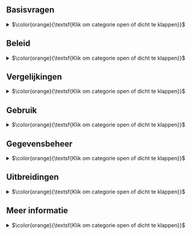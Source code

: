 ## Basisvragen

<details><summary>$\color{orange}{\textsf{Klik om categorie open of dicht te klappen}}$</summary></p>
<ul>

<li>

### Wat doet de app?

<details><summary>$\color{green}{\textsf{Klik om antwoord open of dicht te klappen}}$</summary></p>
De omschrijving in de <font color="red">Apple App Store</font> luidt:</p>

> De app toont geselecteerd werk van leden van fotoclubs. 
>
> De app dient dus als een permanente online tentoonstelling van de leden van diverse fotoclubs.
> Een gebruiker kan een club vinden door te bladeren, zoeken op naam of via de interactieve landkaarten.
> Clubleden zijn te vinden door te bladeren, te zoeken op naam of trefwoord en via de lijsten met clubleden.
>
> Clubs kunnen zichzelf toevoegen door het online plaatsen van een lijst met hun leden.
> In een aparte stap kan de club links naar geselecteerde foto's per lid aanbieden.
> Met deze gegevens kan een zuster macOS app portfolio pagina's voor bestaande websites automatisch genereren.
> Beide apps staan op GitHub.
</details></p>

</li><li>

### Waarom is de app gemaakt?

<details><summary>$\color{green}{\textsf{Klik om antwoord open of dicht te klappen}}$</summary></p>

Fotografen worden lid van een fotoclub om hun werk aan elkaar te laten zien.
Dat zien en gezien-worden lukt prima _binnen_ de club doordat de leden regelmatig bijeen komen.</p>

Zichtbaarheid van hun werk _buiten_ de club loopt via online websites en fysieke exposities.
Bezoek aan websites loopt al jaren terug:
bezoekers moeten zelf initiatief nemen om ze vinden, het zijn er veel, en de inhoud verandert relatief langzaam.
De aandacht van gebruikers is daardoor verschoven naar grote websites
(zoals Nos.nl of Petapixel.com, met hun betaalde redactieteams)
en social media platforms zoals Facebook die dienen als vluchtige ontmoetingspleken.</p>

Vandaar dat wij een behoefte zagen voor een tussenvorm speciaal voor fotoclubs: iets tussen de relatief onbezochte websites
en de (te) hektische en vluchtige social media. Met als doel om de het fotowerk van clubs eenvoudig en in alle rust te kunnen bekijken.
</details></p>

</li><li>

### Waarom staat mijn club niet in de app?

<details><summary>$\color{green}{\textsf{Klik om antwoord open of dicht te klappen}}$</summary></p>
Je kunt zelf een club toevoegen. Hier komen stapsgewijs instructies voor (zie vraag over documentatie).</p>
    
De lijst met clubs in Brabant-Oost staat er alvast in om het groeiproces op te starten.
</details></p>

</li><li>

### Is er een Android of PC versie van de app?

<details><summary>$\color{green}{\textsf{Klik om antwoord open of dicht te klappen}}$</summary></p>

Er is een **iOS** (iPhone/iPad) versie van de app op de Apple App Store.
Voor andere merken telefoontjes en voor grotere schermen is er een **webversie**.

Met de webversie kan je club portfolio's bekijken in een internet browser (_Chrome_, _Edge_, _Safari_) 
op allerlei apparaten (Android telefoons, Chinese telefoonmerken, tablets, laptops, desktops).

De beide versies hebben dezelfde opzet en gebruiken dezelfde gegevens.
Achter de schermen is de webversie een computerprogramma dat met een druk op de knop de vereiste webpagina's aanmaakt.
Die pagina's kunnen toegevoegd worden aan bestaande clubwebsites (dit zullen vaak WordPress websites zijn).

Er wordt continu aan verbeteringen van **beide** versies gewerkt.
Wij staan open voor vrijwilligers die een derde versie voor Android willen en kunnen maken.
Maar tot die tijd is de webversie een prima oplossing voor Android, Windows en meer.
</details>

</li><li>

### Is de app gratis?

<details><summary>$\color{green}{\textsf{Klik om antwoord open of dicht te klappen}}$</summary></p>
Ja. De appversie op de Apple App Store is en blijft gratis.
De software om de optionele websites aan te maken en onderhouden is en blijft ook gratis.
De broncode van deze software is "open source".
</details>

</li></ul>

</details></p>

## Beleid

<details><summary>$\color{orange}{\textsf{Klik om categorie open of dicht te klappen}}$</summary></p>

<ul><li>

### Is de app alleen voor Nederland?

<details><summary>$\color{green}{\textsf{Klik om antwoord open of dicht te klappen}}$</summary></p>
    
Nee. De nadruk ligt welliswaar voorlopig op Nederland, maar de app is wereldwijd te gebruiken.

De app ondersteunt bijvoorbeeld zowel Nederlands als Engels.
In het Engels heet de app overigens "Photo Club Hub" ipv "Fotoclub Hub".
</details></p>

</li><li>

### Moet een club lid zijn van de Fotobond?

<details><summary>$\color{green}{\textsf{Klik om antwoord open of dicht te klappen}}$</summary></p>
Nee. De app kan prima omgaan met clubs die geen lid zijn van de Fotobond.
Er zijn tientallen voorbeelden te vinden op de landkaarten.
Buitenlandse club zouden uiteraard ook geen lid van de (Nederlandse) Koninklijke Fotobond zijn.
</details></p>

</li><li>

### Waarom staan er fotomusea in?

<details><summary>$\color{green}{\textsf{Klik om antwoord open of dicht te klappen}}$</summary></p>
Omdat het vrij eenvoudig kon, goed samenging met de landkaartjes, en nuttig kon zijn voor sommige gebruikers.
</details></p>

</li><li>

### Zijn er kosten aan verbonden?

<details><summary>$\color{green}{\textsf{Klik om antwoord open of dicht te klappen}}$</summary></p>
Niet of nauwelijks. De Photo Club Hub en Photo Club Hub HTML software is gratis en blijft gratis.
En zijn geen kosten voor centrale opslag of rekenkracht: er is geen noemenswaardige centrale infrastructuur.</p>

Als we ervan uitgaan dat een club vrijwel altijd al een website heeft en minstens één lid heeft met Lightroom Classic, 
dan blijft als enige bekende kostenpost een eenmalige aanschaf van een LR plug-in
([Juicebox Pro](https://www.juicebox.net)). Er kan gekeken worden gekeken worden of er een gratis alternatief
afdoende is (LR wordt geleverd met enkele web plug-ins, Juicebox zelf heeft een 'Lite' versie).
Zelf bouwen van een alternatief voor die plug-in is in principe mogelijk maar niet eenvoudig: dat hangt dus op het
vinden van een vrijwilliger die het kan en ertoe bereid is.
Er kan ook gekeken worden of de plug-in kosten voor dit doel eenmalig centraal afkoopbaar zijn.
</details></p>

</li><li>

### Wie bepaalt welke foto's in de app staan?

<details><summary>$\color{green}{\textsf{Klik om antwoord open of dicht te klappen}}$</summary></p>
De individuele clubs.</p>

Zo kan je bijvoorbeeld ervoor kiezen dat foto's van alle clubexposities 
en individuele exposities van de afgelopen jaren te zien zijn.
Maar je kunt ook afspreken dat iedere fotograaf zelf foto's uitkiest voor zijn/naar portfolio in de app.
Of een combinatie. De app gaat er in principe wel van uit dat de foto's geselecteerd zijn.
Dus eerder tien dan honderd foto's per fotograaf per jaar. Dat heb je zo met exposeren: keuzes maken.
</details></p>

</li><li>

### Moet ik mij zorgen maken over privacy?

<details><summary>$\color{green}{\textsf{Klik om antwoord open of dicht te klappen}}$</summary></p>
Nee. Een club beheert zijn eigen gegevens.</p>

En die gegevens staan opgeslagen op de club website en worden door de club geleverd en onderhouden.
De gegevens waar het hier om gaat zijn meestal al op bestaande websites te zien: 
namen van leden, een selectie van foto's, leden van het bestuur.
Dus nu zijn diezelfde gegevens omgezet in een voor software leesbaar formaat, 
zodat ze op een consistente, uniforme manier getoond kunnen worden.</p>

De meeste velden zijn optioneel. 
Dus een club is niet gedwongen om b.v. te linken naar hun website, of aan te geven wie in het bestuur zit.
Verder doet de app niet aan postadressen, e-mailadressen of telefoonnummers van leden.
Die zijn niet optioneel: de app ondersteunt ze niet.
Zelfs de locatie van de thuisbasis van de club is optioneel. De locatie opgeslagen als GPS coordinaten,
die je kunt afronden of naar b.v. naar een dorpsplein of station kan laten wijzen.
</details></p>

</li><li>

### Houdt mijn club controle over zijn eigen foto's?

<details><summary>$\color{green}{\textsf{Klik om antwoord open of dicht te klappen}}$</summary></p>
Ja. Er worden geen kopieën getrokken van de foto's. De foto's staan op de website van de club.
Technisch wordt er alleen naar "gelinkt".
En zelfs de lijsten met linkjes naar foto's staan op de website van de club, en dus _niet_ op een centrale server. 
Dit is dus niet vergelijkbaar met foto's delen via Facebook, Instagram, Flickr, X, enz. Social media trekt 
dus een kopie, en probeert zich vaak rechten toe te eigenen op foto's in ruil voor het gebruik van de dienst.
Deze app is daarentegen expliciet ontwerpen zodat de club/fotograaf volledige controle houdt: 
er worden geen kopieën van foto's of data gemaakt, er is geen centrale server, 
en de software is gratis en openbaar ("open source").</p>

Voorbeeld: de foto's en lijsten met foto's van Fotogroep De Gender komen† op www.fcDeGender.nl te staan.
Dat is de bestaande website van de club.
En op die website stonden altijd al de namen van de leden, en geselecteerde foto's per lid.
Je zou kunnen zeggen dat je met hander gereedschap hetzelfde doet als vroeger.
Op een manier dat enkele problemen met bestaande websites ondervangt door gebruik te maken van wat modernere techniek.

Het is overigens zelfs mogelijk om "de foto's van Jan" eventueel bij Jan zelf neer te zetten. Wij verwachten dat dit
niet veel gebruikt zal worden, en raden aan om het vooral in het begin simpel te houden.

† Als test staan de foto's van De Gender even op een andere (mijn privé) server.
Maar dat is tijdelijk: het is beter voor het beheer als een club dat zelf doet, en het is
onwenselijk als tientallen of honderden clubs afhankelijk worden van een enkele server ("single point of failure"). 
En verder heeft een centrale server natuurlijk maar beperkte ruimte. 
De meeste clubs zijn al gewend om een internet leverancier te betalen
voor opslagruimte, bandbreedte, domeinnaam en het in de lucht houden van hun website.
Dus dit zou normaal geen extra kosten met zich meebrengen. Zie volgend punt:
</details></p>

</li><li>

### Kan iemand de getoonde foto's kopieëren?

<details><summary>$\color{green}{\textsf{Klik om antwoord open of dicht te klappen}}$</summary></p>
Laten we eerste vooropstellen dat de foto's op de clubwebsite staan - en niet ergens centraal.
Dus deze vraag geld voor iedere clubwebsite waar foto's op te zien zijn.

Kopieëren is niet helemaal tegen te gaan: alle online plaatjes die zichtbaar zijn, kan je een screenshot van maken.
Maar het is hier wel opgezet om kopieëren zo lastig mogelijk te maken. Bij onze procedé hiervoor...

- is rechtsklikken en "Save as.." is in de software geblokkeerd.
- is iedere foto zichtbaar voorzien van de naam van de maker in de linkeronderhoek.
- is iedere foto bevat digitaal en onzichtbaar gemerkt (EXIF copyright) met de naam van de maker.
</details></p>

</li><li>

### Moeten ex-leden in de app vermeld worden?

<details><summary>$\color{green}{\textsf{Klik om antwoord open of dicht te klappen}}$</summary></p>

Nee. Maar de app is zo gemaakt dat het kan. Vaak wordt dat gewaardeerd
(b.v. als iemand 20 jaar lid was, en wegens gezondheidsredenen niet meer meedoet met "zijn" club).
"In de app blijven of niet" kan per lid besloten worden. Of per club.
Het is wel verstandig om dit met het lid zelf af te stemmen.
Technisch kan een **gebruiker** van de app ook nog eens kiezen of ex-leden getoond worden.
En kan iedere club zelf een beleid op dit punt beslissen:
als de club de gegevens niet aanlevert, zijn ze uiteraard niet te zien. Meer details zijn hieronder te vinden.
</details></p>

</li><li>

### Is er een Android of PC versie van de app?

<details><summary>$\color{green}{\textsf{Klik om antwoord open of dicht te klappen}}$</summary></p>
De app versie ondersteunt om praktische redenen de iPhone en iPad.
Maar er zijn genoeg andere doelgroepen. Dus is er een zogenaamde "webversie" in ontwikkeling.
Die bekijk je in je browser (Chrome, Edge, Safari...) en dekt dus zowel PC/Mac gebruikers als alle merken smartfoons af.
Die webversie bestaat uit HTML pagina's die toegevoegen kunnen worden aan een bestaande website (b.v. Wordpress).</p>

De software voor de webversie heet "Photo Club Hub HTML" (en) danwel "Fotoclub Hub HTML" (nl). 
Hiermee kan een website beheerder pagina's automatisch aanmaken vanuit _dezelfde_ databestanden
die gebruikt worden voor "Fotoclub Hub" app.
[Hier](http://www.vdhamer.com/fgDeGender/) is een vroege testversie van een dergelijke, genereerde mini-site.
Dit voorkomt dubbel werk bij het bijhouden van zowel app als website. 
Foto Club Hub HTML genereert dus een ledenlijst met links naar de portfolio's van de clubleden.
</details></p>

</li><li>

### Werkt dit allemaal nog over enkele jaren?

<details><summary>$\color{green}{\textsf{Klik om antwoord open of dicht te klappen}}$</summary></p>
Bij een bedrijf (b.v. Adobe) mag je aannemen dat alles minstens 10 jaar ondersteund wordt.
Men betaalt er tenslotte voor, en het is de verantwoordelijkheid van Adobe om voor continuïteit te zorgen 
zolang ze een redelijke winst maken. Maar een harde garantie is er niet.

Hier ligt dit anders: de broncode is openbaar ("open source"), zodat het in principe nooit verloren kan gaan.
Maar de software heeft zo nu en dan onderhoud nodig. En gebruikers hopen vaak op uitbreidingen en vernieuwingen.
Softwareonderhoud en uitbouw vergt in software nogal wat specialistische kennis en is dus voor een fotoclub onhaalbaar.

Aangezien er geen budget is, streven wij ernaar dat er straks voldoende gebruikers zijn dat er meer vrijwillers
komen die bereid zijn incidenteel en zonder vergoeding aan de software te sleutelen.
Bijvoorbeeld omdat ze een idee hebben en het zelf kunnen helpen realiseren.
Dat staat of valt bij het kunnen opbouwen van een groepje techneuten die dat kunnen en willen.
Ze hoeven niet op dezelfde plek of zelfs in hetzelfde land te zitten.
Bij gebruik door bijvoorbeeld 100 clubs is er kans dat er toevallig iemand (b.v. student) 
tussenzit die mee zou kunnen helpen. Dit _kan_ gaan sneeuwballen: 
meer ontwikkelaars > meer functionaliteit > meer gebruikers > meer kans op ontwikkelaars. 
Of niet - er is geen garantie.
Maar er is wel de ambitie om dit op deze manier op te lossen.

Voor een club hoeft deze continuïteitsvraag geen drama te zijn:
de investering per club om gegevens aan te leveren zijn heel beperkt.
Zeg maar vergelijkbaar met een andere verbeteringsactie rondom de club website.
</details></p>

</li></ul>

</details></p>

## Vergelijkingen

<details><summary>$\color{orange}{\textsf{Klik om categorie open of dicht te klappen}}$</summary></p>

<ul><li>

### Hoe verschilt dit van een clubwebsite?

<details><summary>$\color{green}{\textsf{Klik om antwoord open of dicht te klappen}}$</summary></p>

Een website vereist dat de bezoeker _zelf_ initiatief neemt om informatie te zoeken.
Dat werkt goed bij gerichte vragen over b.v. openingstijden of contactgegevens.
Maar werkt bij relatief kleine sites niet goed: om op de hoogte te blijven moet je meerdere sites handmatig
aflopen - en vaak blijkt er niets veranderd te zijn. Het gevolg is weinig bezoekers (behalve rond de expo). 
Wat het weer minder aantrekkelijk maakt om de site bij te werken. Wat leidt tot nog minder bezoekers.</p>

De klassieke "statische" websites worden qua aandacht vervangen door grotere "dynamische" sites.
Dit kan je in dit geval oplossen door
- het nieuws van meerdere clubs op 1 plek te bundelen. Dan is er altijd wel wat veranderd sedert vorige keer.
- een bookmark ipv een te onderhouden lijst met bookmarks per club.
- veranderingen goed zichtbaar maken: nieuwste foto's van fotograaf vooraan tonen.
- misschien ooit instelbare notificaties.
</details></p>

</li><li>

### Hoe verschilt dit van social media zoals Facebook of Instagram?

<details><summary>$\color{green}{\textsf{Klik om antwoord open of dicht te klappen}}$</summary></p>
Er bestaan manieren om automatisch veranderingen in websites op te sporen (RSS).
Maar grosso modo is nieuws inmiddels het domein van de grote klassieke media (nos.nl) 
en van social media zoals Facebook, Instagram, enz.

Ten eerste gebeurt er altijd wat, en probeert je (vaak te hardnekkig) te leiden naar nieuws dat jij interessant vind.

Een speciaal platform voor fotoclubs heeft, b.v. vergeleken met Instragram, heeft voordeel dat het er rustiger is.
Dat is vooral belangrijk bij een kunstvorm zoals fotografie: bij een expositie 
wil je liever een museumsfeer hebben dan een druk marktplein waar iedereen en alles om aandacht schreeuwt. 

Concreet betekent dit:

- alleen fotografie als kunstvorm (dus geen foto's van de zakenlunch of kat)
- aandacht voor de fotoclubs
- galerie-achtige weergave zodat de foto's tot hun recht komen (dus geen reclame of wereldnieuws)
</details></p>

</li><li>

### Hoe verschilt dit van een online fotoclub zoals Glass.photo?

<details><summary>$\color{green}{\textsf{Klik om antwoord open of dicht te klappen}}$</summary></p>
[Glass.photo](www.glass.photo) ziet fotografen als een individu - maar je kunt Glass zien als 1 grote fotoclub.
Vergeleken met Glass, heeft Photo Club Hub...

- geen jaarlijks abonnement en bijbehorend inlogscherm. Glass heeft enkele werknemers en maakt dus significante kosten.
- geen kopieën van de foto's. Foto's en ledenlijst staan bij de clubs.
- geen mogelijkheid om via de app commentaar op andermans foto's te geven. Dus ook geen moderatie nodig.
- voor de komende tijd een nadruk op Nederland. Glass is internationaal, al zitten de oprichters in Amsterdam.
- nog geen mogelijkheid om individuen of clubs te "volgen". Maar dat zal bij voldoende gebruik nodig worden.
</details></p>

</li><li>

### Hoe verschilt dit van fotoexpositie.nl?

<details><summary>$\color{green}{\textsf{Klik om antwoord open of dicht te klappen}}$</summary></p>

De website [fotoexpositie.nl](https://www.fotoexpositie.nl)) heeft een andere opzet en aanpak - maar ook overeenkomsten.

Voor [fotoexpositie.nl](https://www.fotoexpositie.nl)) geldt:

- in essentie is het één centrale website plus een wekelijks nieuwsbrief.
- toegang tot de foto's en aankondigingen op de website en de nieuwsbrief is gratis.
- het plaatsen van informatie vereist een abonnement.
- het merendeel van de leden ("vrienden") zijn individuele fotografen. Er zijn enkele fotoclubs, maar ook musea.
- lidmaatschap geeft de mogelijkheid om max 25 foto's bij een expositieaankondiging te plaatsen.
- de doelgroep is momenteel beperkt tot Nederland.
</details></p>

</li></ul></details></p>

## Gebruik

<details><summary>$\color{orange}{\textsf{Klik om categorie open of dicht te klappen}}$</summary></p>

<ul><li>

### Zijn er kosten aan verbonden?

<details><summary>$\color{green}{\textsf{Klik om antwoord open of dicht te klappen}}$</summary></p>
Niet of nauwelijks. De Photo Club Hub en Photo Club Hub HTML software is gratis en blijft gratis.
En zijn geen kosten voor centrale opslag of rekenkracht: er is geen noemenswaardige centrale infrastructuur.</p>

Als we ervan uitgaan dat een club vrijwel altijd al een website heeft en minstens één lid heeft met Lightroom Classic,
dan blijft als enige bekende kostenpost een eenmalige aanschaf van een LR plug-in
([Juicebox Pro](https://www.juicebox.net)). Er kan gekeken worden gekeken worden of er een gratis alternatief
voldoet (LR wordt geleverd met enkele web plug-ins, Juicebox zelf heeft een 'Lite' versie).
Zelf bouwen van een alternatief voor die plug-in is in principe mogelijk maar niet eenvoudig: dat hangt dus op het
vinden van een vrijwilliger die ertoe bereid is.
Er kan ook gekeken worden of de plug-in kosten voor dit doel eenmalig centraal afkoopbaar zijn.
</details></p>

</li><li>

### Is er een Android of PC versie van de app?

<details><summary>$\color{green}{\textsf{Klik om antwoord open of dicht te klappen}}$</summary></p>
De app versie ondersteunt om praktische redenen de iPhone en iPad.
Maar er zijn genoeg andere doelgroepen. Dus is er een zogenaamde "webversie" in ontwikkeling.
Die bekijk je in je browser (Chrome, Edge, Safari...) en dekt dus zowel PC/Mac gebruikers als alle merken smartfoons af.
Die webversie bestaat uit HTML pagina's die toegevoegen kunnen worden aan een bestaande website (b.v. Wordpress).</p>

De software voor de webversie heet "Photo Club Hub HTML" (en) danwel "Fotoclub Hub HTML" (nl). 
Hiermee kan een website beheerder pagina's automatisch aanmaken vanuit _dezelfde_ databestanden
die gebruikt worden voor "Fotoclub Hub" app.
[Hier](http://www.vdhamer.com/fgDeGender/) is een vroege testversie van een dergelijke, genereerde mini-site.
Dit voorkomt dubbel werk bij het bijhouden van zowel app als website. 
Foto Club Hub HTML genereert dus een ledenlijst met links naar de portfolio's van de clubleden.
</details></p>

</li><li>

### Ik kan Fotoclub Hub niet vinden op de Apple App Store?

<details><summary>$\color{green}{\textsf{Klik om antwoord open of dicht te klappen}}$</summary></p>
Op het buitenland heet de app "Photo Club Hub" (engels) in plaats van "Fotoclub Hub" (Nederlands).
Je kunt op een buitenlandse App Store aangewezen zijn als je een tijd in het buitenland gewoond hebt.
In alle gevallen krijg je precies dezelfde app. De app kiest automatisch de juiste taal bij het opstarten.
</details></p></li></ul>
</details></p>

## Gegevensbeheer

<details><summary>$\color{orange}{\textsf{Klik om categorie open of dicht te klappen}}$</summary></p>

<ul><li>

### Kan ik een fotomuseum toevoegen?

<details><summary>$\color{green}{\textsf{Klik om antwoord open of dicht te klappen}}$</summary></p>
Ja. Dat doe je door de Level 1 lijst uit te breiden.
Graag alleen musea toevoegen die duidelijk voor fotografie interessant zijn.</p>

In principe zouden alle Nederlandse fotografie musea er al op de Level 1 lijst moeten staan.
Er staan momentaal alleen enkele bekende Fotomusea in bijvoorbeeld Duitsland, VS en Japan in.
</details></p>

</li><li>

### Wat als een club geen website heeft?

<details><summary>$\color{green}{\textsf{Klik om antwoord open of dicht te klappen}}$</summary></p>
Weet ik niet precies. Het overgrote deel van de clubs heeft al een website (= iets waar je bestanden kan ophalen
via een webadres zoals "http//www.mijnclub.nl/..."). Per niveau:

- Level 1 vereist geen eigen website. De informatie zit in een centraal bestand.
- Level 2 kost vrijwel geen opslag. Makkelijk om een vrijwilliger te vinden die 1 enkel bestandje online wil zetten.
Instructies hiervoor volgen.
- Level 3 is wat lastiger, maar opslag bij een bevriende club is misschien bespreekbaar. 
Of een [gratis website leverancier](https://www.techradar.com/web-hosting/best-free-web-hosting) vinden.
Ik denk niet dat wij instructies gaan maken voor "hoe maak ik een website" (doen de hosting providers). 
Maar we kunnen wel voorbeeldinstructies gemaakt door een club delen.
</details></p>

</li><li>

### Kan een overleden voormalig lid zichtbaar zijn?

<details><summary>$\color{green}{\textsf{Klik om antwoord open of dicht te klappen}}$</summary></p>
Als een club zijn gegevens niet onderhoudt, zal dit op termijn bij ieder lid gebeuren. 
Het internet heeft hier nog geen goede oplossing voor. 
Zo kan het op Facebook gebeuren dat een overledene (met de beste bedoelingen) felicitaties krijgt op zijn/haar verjaardag.
    
Het "zomaar" verwijderen van iemand kan heel pijnlijk zijn voor nabestaanden die de herinnering in ere willen houden.
Maar "zomaar" aanhouden kan soms ook pijnlijk zijn. 
Wij raden dus de clubs 3 basisregels aan:

    1. stem af met de betrokkene.
    2. als de belanghebbenden onbereikbaar zijn, verwijder de gegevens.
    3. probeer de app up to date te houden t.a.v. het onderscheid lid / ex-lid / overledene.

Voor de app betekent dit dat de verantwoording voor de inhoud volledig bij de clubs liggen. 
En indien een complete club onverhoopt opgeheven wordt, verdwijnt die club vroeger of later uit de app
doordat ze de rekening voor hun club website niet meer betalen.
</details></p>

</li><li>

### Wat is al dat gedoe met Levels/Niveaus?

<details><summary>$\color{green}{\textsf{Klik om antwoord open of dicht te klappen}}$</summary></p>
Een club kan meedoen op Level 1, 2 of 3. 

- Op Level 1 weet de app alleen dat de club bestaat en waar de club zit.
- Level 2 voegt hier een lijst met clubleden aan toe. 
- Level 3 voegt hier portfolio's met foto's aan toe.

Een club kan deze stappen op zijn gemak uitvoeren. Op Level 2 toont de app de lijst met leden (en op Level 1 niet).
Op level 3 kan je door portfolio's bladeren (en op Level 1 en 2 niet).

De ingebouwde documentatie in de app legt dit wat verder uit. De GitHub site bevat voorbeelden van de invoerbestanden
en een gedetailleerde uitleg wat ieder stukje informatie betekent ([GitHub](https://github.com/vdhamer/Photo-Club-Hub)).
</details></p>

</li><li>

### Ben ik Level 1 per ongeluk aan het overslaan?

<details><summary>$\color{green}{\textsf{Klik om antwoord open of dicht te klappen}}$</summary></p>
Misschien.
Voor de clubs in regio Noord Brabant - Oost hebben wij de Level 1 gegevens voor alle ons bekende clubs ingevoerd.
Andere clubs kunnen dus zelf hun Level 1 gegevens bij ons aanleveren.
Gelukkig stelt Level 1 heel weinig voor: vooral de naam, gemeente, en GPS coordinaten.
Plus liefst (niet verplicht) een enkele zin over iets wat er speciaal is aan de club.
</details></p>

</li><li>

### Hoe maak ik een Level 2 bestand aan?

<details><summary>$\color{green}{\textsf{Klik om antwoord open of dicht te klappen}}$</summary></p>
Hier is een apart stappenplan met instructies voor: [tinyurl.com/Level2aanmaken](https://tinyurl.com/Level2aanmaken).
Er is ook een engelstalige versie hiervan: [tinyurl.com/Level2aanmaken](https://tinyurl.com/Level2creation).
</details></p>

</li><li>

### Hoe krijg ik een Level 2 bestand op mijn club website?

<details><summary>$\color{green}{\textsf{Klik om antwoord open of dicht te klappen}}$</summary></p>
Hier komt apart stappenplan met instructies voor.
Voor de eerste clubs willen wij _tijdelijk_ het bestand wel op een eigen server zetten.

Globale instructies: je kunt via Dashboard > Media bestanden uploaded naar Wordpress.
Dan moet je de URL bewaren (omdat het Level 1 bestand doorverwijst naar de locatie van het Level 2 bestand).

Vermoedelijk bevat WordPress en beveiliging om vooral plaatjes en video te uploaded. En dus een JSON bestand weigert.
Daarvoor heb je een Wordpress plug-in nodig.
Bijvoorbeeld [https://wordpress.org/plugins/mime-types-plus/](https://wordpress.org/plugins/mime-types-plus/)
</details></p>

</li><li>

### Hoe kan een club zelf zijn Level 1 omschrijving bepalen?

<details><summary>$\color{green}{\textsf{Klik om antwoord open of dicht te klappen}}$</summary></p>
Het kan automatisch door de `remark` voor de club aan de bovenkant van 
een Level 2 bestand te vullen met de gewenste tekst.
Dat Level 2 bestand staat in principe onder beheer van de club (terwijl Level 1 centraal staat).
Hiermee wordt de `remark` op Level 1 in de app vervangen door de betere `remark` op Level 2.
Dit zou ook moeten werken voor `latitude` en `longitude` (GPS coordinaten).

Graag ons op dergelijke wijzigingen op club-niveau attenderen: dan corrigeren wij toch ook het Level 1 bestand.
</details></p></li></ul>
</details></p>

## Uitbreidingen

<details><summary>$\color{orange}{\textsf{Klik om categorie open of dicht te klappen}}$</summary></p>

<ul><li>

### Trefwoorden bij de fotografen? (onderweg)

<details><summary>$\color{green}{\textsf{Klik om antwoord open of dicht te klappen}}$</summary></p>
Hier wordt aan gewerkt.
Een fotograaf kan straks gekoppeld worden aan enkele trefwoorden zoals "portret" of "zwart-wit".
En de app kan dit dan weergeven en hierop zoeken. Hiermee kan je fotografen 
met een vergelijkbare belangstelling vinden en hun portfolio's inzien. En eventueel
elkaars exposities bezoeken of op een andere manier in contact opnemen.

</li><li>

### Foto's van afgelopen exposities? (onderweg)

<details><summary>$\color{green}{\textsf{Klik om antwoord open of dicht te klappen}}$</summary></p>
Hier is een begin aan gemaakt in Photo Club Hub HTML ([voorproefje](http://www.vdhamer.com/fgDeGender/expo2024/)).
Het gaat dan om de foto's van clubexposities te tonen _na afloop_ van de fysieke expositie.
</details></p>

</li><li>

### Aankondigen komende exposities doen?

<details><summary>$\color{green}{\textsf{Klik om antwoord open of dicht te klappen}}$</summary></p>
Dat zou kunnen. Te denken valt aan het tonen van een chronologische lijst met afgelopen exposities en de komende expositie.
De komende expositie zou leiden naar een afbeelding van de aankondigingsposter voor de expositie. 
De app versie zou ook actief kunnen melden welke exposities er de komende dagen aankomen ("widget" op iOS home screen).
</details></p>

</li><li>
    
### Centrale ingang voor de webversie?

<details><summary>$\color{green}{\textsf{Klik om antwoord open of dicht te klappen}}$</summary></p>
Op termijn moet er ook een centrale (HTML) indexpagina komen die all deelnemende club websites vermeld.
De hiervoor benodigde informatie is er al (voor de Portfolio's pagina van de appversie).
Met deze uitbreiding worden de losstaande webeilandjes per club plotseling één doorgelinkt geheel. 

</li><li>
    
### Ondersteuning individuele bondsleden?

<details><summary>$\color{green}{\textsf{Klik om antwoord open of dicht te klappen}}$</summary></p>
Hier lijkt naar te zijn.
Ideeën hoe dit eruit zou moeten zien (zonder veel af te wijken van bestaande app structuur) zijn welkom.

</li></ul></details></p>

## Meer informatie

<details><summary>$\color{orange}{\textsf{Klik om categorie open of dicht te klappen}}$</summary></p>

<ul><li>

### Er is vast meer documentatie?

<details><summary>$\color{green}{\textsf{Klik om antwoord open of dicht te klappen}}$</summary></p>
Vast wel. Zie tabel:
    
| Titel  | Link | Nederlands | Engels  |
| ----------- | ----------- | :---: | :---: |
| Een level2.json bestand aanmaken voor een club | [tinyurl.com/Level2aanmaken](https://tinyurl.com/Level2aanmaken) | ✓ | |
| Creating a new level2.json file for your club | [tinyurl.com/Level2creation](https://tinyurl.com/Level2creation) | | ✓ |
| Readme Photo Club Hub | [link](https://github.com/vdhamer/Photo-Club-Hub/blob/main/.github/README.md) | | ✓ |
| Readme Photo Club Hub HTML | [link](https://github.com/vdhamer/Photo-Club-Hub-HTML/blob/main/.github/README.md) | | ✓ |
| Interne readme in Photo Club Hub app | ingebouwd | ✓ | ✓ |
| Powerpoint presentatie | [download](https://github.com/vdhamer/Photo-Club-Hub/raw/refs/heads/main/Photo%20Club%20Hub/Documentation/Photo%20Club%20Hub.pptx) | ✓ | |
| FAQ (dit document) | [tinyurl.com/fchFAQnl](https://tinyurl.com/fchFAQnl) | ✓ | |
</details></p></li></ul>
</details></p>

